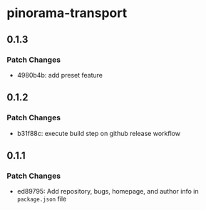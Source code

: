 # pinorama-transport

## 0.1.3

### Patch Changes

- 4980b4b: add preset feature

## 0.1.2

### Patch Changes

- b31f88c: execute build step on github release workflow

## 0.1.1

### Patch Changes

- ed89795: Add repository, bugs, homepage, and author info in `package.json` file
